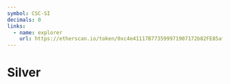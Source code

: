 ```yaml
---
symbol: CSC-SI
decimals: 0
links:
  - name: explorer
    url: https://etherscan.io/token/0xc4e41117B773599971907172b82FE85afe6A1a21
---
```


# Silver
